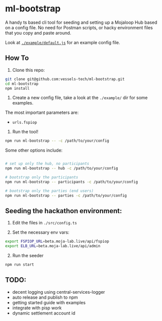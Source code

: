 # ml-bootstrap


A handy ts based cli tool for seeding and setting up a Mojaloop Hub based on a config file. No need for Postman scripts, or hacky environment files that you copy and paste around. 

Look at [`./example/default.js`](./example/default.js) for an example config file.


## How To

1. Clone this repo: 
```bash
git clone git@github.com:vessels-tech/ml-bootstrap.git
cd ml-bootstrap
npm install
```

1. Create a new config file, take a look at the `./example/` dir for some examples.

The most important parameters are:
- `urls.fspiop`


1. Run the tool!
```bash
npm run ml-bootstrap -- -c /path/to/your/config
```


Some other options include:
```bash

# set up only the hub, no participants
npm run ml-bootstrap -- hub -c /path/to/your/config

# bootstrap only the participants
npm run ml-bootstrap -- participants -c /path/to/your/config

# bootstrap only the parties (end users)
npm run ml-bootstrap -- parties -c /path/to/your/config
```





## Seeding the hackathon environment:

1. Edit the files in `./src/config.ts`

2. Set the necessary env vars:
```bash
export FSPIOP_URL=beta.moja-lab.live/api/fspiop
export ELB_URL=beta.moja-lab.live/api/admin
```

2. Run the seeder
```bash
npm run start
```

## TODO:

- decent logging using central-services-logger
- auto release and publish to npm
- getting started guide with examples
- integrate with pisp work
- dynamic settlement account id
